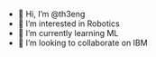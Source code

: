- 👋 Hi, I’m @th3eng
- 👀 I’m interested in Robotics
- 🌱 I’m currently learning ML
- 💞️ I’m looking to collaborate on IBM
